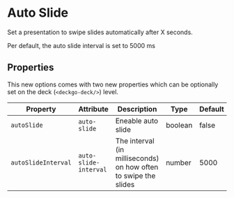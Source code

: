 # Auto Slide

Set a presentation to swipe slides automatically after X seconds.

Per default, the auto slide interval is set to 5000 ms

## Properties

This new options comes with two new properties which can be optionally set on the deck (`<deckgo-deck/>`) level.

| Property            | Attribute             | Description                                                     | Type    | Default |
| ------------------- | --------------------- | --------------------------------------------------------------- | ------- | ------- |
| `autoSlide`         | `auto-slide`          | Eneable auto slide                                              | boolean | false   |
| `autoSlideInterval` | `auto-slide-interval` | The interval (in milliseconds) on how often to swipe the slides | number  | 5000    |

[deckdeckgo]: https://deckdeckgo.com

